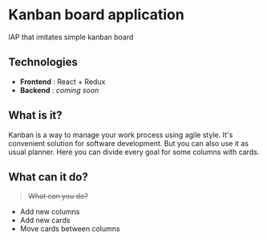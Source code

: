 # Kanban board application

IAP that imitates simple kanban board


## Technologies
* **Frontend** : React + Redux
* **Backend** : *coming soon*

## What is it?

Kanban is a way to manage your work process using agile style. It's convenient solution for software development.
But you can also use it as usual planner. Here you can divide every goal for some columns with cards.


## What can it do?
> ~~What can you do?~~
* Add new columns
* Add new cards
* Move cards between columns 
